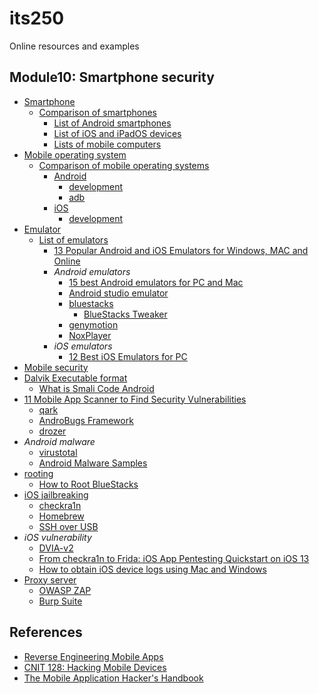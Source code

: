 # its250
Online resources and examples

## Module10: Smartphone security
* [Smartphone](https://en.wikipedia.org/wiki/Smartphone)
  * [Comparison of smartphones](https://en.wikipedia.org/wiki/Comparison_of_smartphones)
    * [List of Android smartphones](https://en.wikipedia.org/wiki/List_of_Android_smartphones)
    * [List of iOS and iPadOS devices](https://en.wikipedia.org/wiki/List_of_iOS_and_iPadOS_devices)
    * [Lists of mobile computers](https://en.wikipedia.org/wiki/Lists_of_mobile_computers)
* [Mobile operating system](https://en.wikipedia.org/wiki/Mobile_operating_system)
  * [Comparison of mobile operating systems](https://en.wikipedia.org/wiki/Comparison_of_mobile_operating_systems)
    * [Android](https://en.wikipedia.org/wiki/Android_(operating_system))
      * [development](https://developer.android.com/)
      * [adb](https://developer.android.com/studio/command-line/adb)
    * [iOS](https://en.wikipedia.org/wiki/IOS)
      * [development](https://developer.apple.com/develop/)
* [Emulator](https://en.wikipedia.org/wiki/Emulator)
  * [List of emulators](https://en.wikipedia.org/wiki/List_of_emulators)
    * [13 Popular Android and iOS Emulators for Windows, MAC and Online](https://geekflare.com/android-ios-emulators/)
    * _Android emulators_
      * [15 best Android emulators for PC and Mac](https://www.androidauthority.com/best-android-emulators-for-pc-655308/)
      * [Android studio emulator](https://developer.android.com/studio/)
      * [bluestacks](https://www.bluestacks.com/)
        * [BlueStacks Tweaker](https://bstweaker.tk/)
      * [genymotion](https://www.genymotion.com/)
      * [NoxPlayer](https://www.bignox.com/)
    * _iOS emulators_
      * [12 Best iOS Emulators for PC](https://seawallalife.com/best-ios-emulator/)
* [Mobile security](https://en.wikipedia.org/wiki/Mobile_security)
* [Dalvik Executable format](https://source.android.com/devices/tech/dalvik/dex-format)
  * [What is Smali Code Android](https://stackoverflow.com/questions/30837450/what-is-smali-code-android)
* [11 Mobile App Scanner to Find Security Vulnerabilities](https://geekflare.com/mobile-app-security-scanner/)
  * [qark](https://github.com/linkedin/qark)
  * [AndroBugs Framework](https://github.com/AndroBugs/AndroBugs_Framework)
  * [drozer](https://github.com/FSecureLABS/drozer)
* _Android malware_
  * [virustotal](https://www.virustotal.com/gui/)
  * [Android Malware Samples](https://github.com/ashishb/android-malware)
* [rooting](https://en.wikipedia.org/wiki/Rooting_(Android))
  * [How to Root BlueStacks](https://sangams.com.np/how-to-root-bluestacks-latest-version/)
* [iOS jailbreaking](https://en.wikipedia.org/wiki/IOS_jailbreaking)
  * [checkra1n](https://checkra.in/)
  * [Homebrew](https://brew.sh/)
  * [SSH over USB](https://iphonedevwiki.net/index.php/SSH_Over_USB)
* _iOS vulnerability_
  * [DVIA-v2](https://github.com/prateek147/DVIA-v2)
  * [From checkra1n to Frida: iOS App Pentesting Quickstart on iOS 13](https://spaceraccoon.dev/from-checkra1n-to-frida-ios-app-pentesting-quickstart-on-ios-13)
  * [How to obtain iOS device logs using Mac and Windows](https://www.hexnode.com/mobile-device-management/help/obtain-ios-device-logs-using-mac-and-windows/)
* [Proxy server](https://en.wikipedia.org/wiki/Proxy_server)
  * [OWASP ZAP](https://en.wikipedia.org/wiki/OWASP_ZAP)
  * [Burp Suite](https://portswigger.net/burp)

## References
* [Reverse Engineering Mobile Apps](https://samsclass.info/128/128-2020.htm)
* [CNIT 128: Hacking Mobile Devices](https://samsclass.info/128/128_S21.shtml)
* [The Mobile Application Hacker's Handbook](https://www.wiley.com/en-us/The+Mobile+Application+Hacker%27s+Handbook-p-9781118958506)